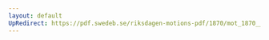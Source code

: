 ```yaml
---
layout: default
UpRedirect: https://pdf.swedeb.se/riksdagen-motions-pdf/1870/mot_1870__ak__00071/mot_1870__ak__00071_001.pdf
---
```

